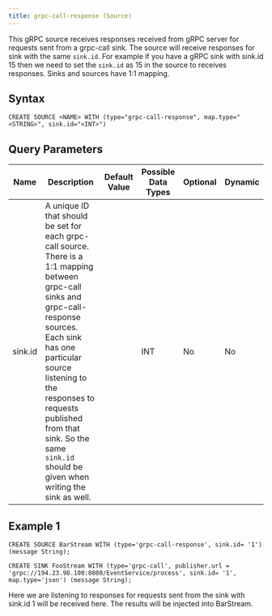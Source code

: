 ```yaml
---
title: grpc-call-response (Source)
---
```


This gRPC source receives responses received from gRPC server for requests sent from a grpc-call sink. The source will receive responses for sink with the same `sink.id`. For example if you have a gRPC sink with sink.id 15 then we need to set the `sink.id` as 15 in the source to receives responses. Sinks and sources have 1:1 mapping.

## Syntax

    CREATE SOURCE <NAME> WITH (type="grpc-call-response", map.type="<STRING>", sink.id="<INT>")

## Query Parameters

| Name    | Description   | Default Value | Possible Data Types | Optional | Dynamic |
|---------|---------------------------|---------------|---------------------|----------|---------|
| sink.id | A unique ID that should be set for each grpc-call source. There is a 1:1 mapping between grpc-call sinks and grpc-call-response sources. Each sink has one particular source listening to the responses to requests published from that sink. So the same `sink.id` should be given when writing the sink as well. |               | INT                 | No       | No      |

## Example 1

    CREATE SOURCE BarStream WITH (type='grpc-call-response', sink.id= '1') (message String);

    CREATE SINK FooStream WITH (type='grpc-call', publisher.url = 'grpc://194.23.98.100:8080/EventService/process', sink.id= '1', map.type='json') (message String);

Here we are listening to responses for requests sent from the sink with sink.id 1 will be received here. The results will be injected into
BarStream.
